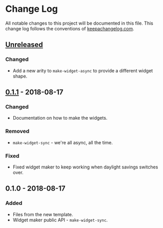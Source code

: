 # Change Log
All notable changes to this project will be documented in this file. This change log follows the conventions of [keepachangelog.com](http://keepachangelog.com/).

## [Unreleased]
### Changed
- Add a new arity to `make-widget-async` to provide a different widget shape.

## [0.1.1] - 2018-08-17
### Changed
- Documentation on how to make the widgets.

### Removed
- `make-widget-sync` - we're all async, all the time.

### Fixed
- Fixed widget maker to keep working when daylight savings switches over.

## 0.1.0 - 2018-08-17
### Added
- Files from the new template.
- Widget maker public API - `make-widget-sync`.

[Unreleased]: https://github.com/your-name/proxied/compare/0.1.1...HEAD
[0.1.1]: https://github.com/your-name/proxied/compare/0.1.0...0.1.1
